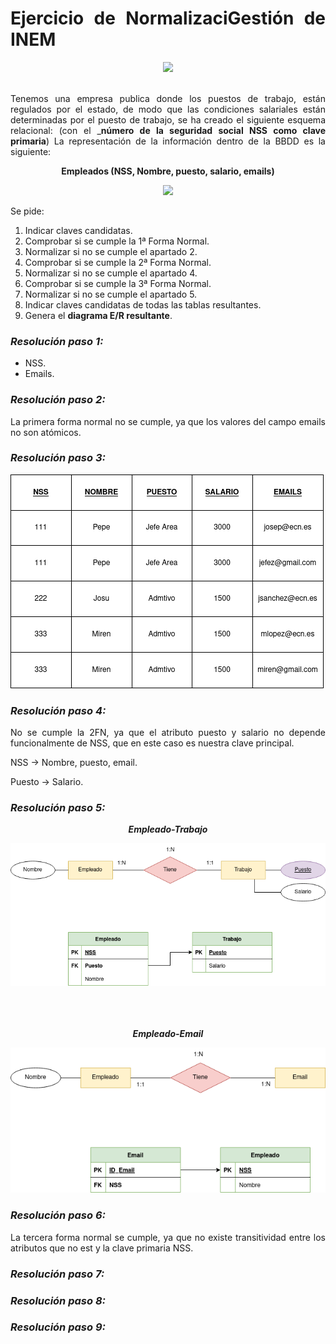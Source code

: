 <div align="justify">

# Ejercicio de NormalizaciGestión de INEM

<div align="center">
<img src="https://github.com/jpexposito/base-datos/raw/main/NORMALIZACION/tareas/tarea3/img/inem.png" width="400px"/>
</div>
<br>

Tenemos una empresa publica donde los puestos de trabajo, están regulados por el estado, de modo que las condiciones salariales están determinadas por el puesto de trabajo, se ha creado el siguiente esquema relacional:
(con el ___número de la seguridad social NSS como clave primaria__)
La representación de la información dentro de la BBDD es la siguiente:

<div align="center">

__Empleados (NSS, Nombre, puesto, salario, emails)__

 <img src="https://github.com/jpexposito/base-datos/raw/main/NORMALIZACION/tareas/tarea3/img/tabla.png" width="400px"/>
 </div>

Se pide:
1. Indicar claves candidatas.
2. Comprobar si se cumple la 1ª Forma Normal.
3. Normalizar si no se cumple el apartado 2.
4. Comprobar si se cumple la 2ª Forma Normal.
5. Normalizar si no se cumple el apartado 4.
6. Comprobar si se cumple la 3ª Forma Normal.
7. Normalizar si no se cumple el apartado 5.
8. Indicar claves candidatas de todas las tablas resultantes.
9. Genera el __diagrama E/R resultante__.
 
 ### _**Resolución paso 1:**_
 - NSS.
- Emails.
 ### _**Resolución paso 2:**_
 La primera forma normal no se cumple, ya que los valores del campo emails no son atómicos.
 
 ### _**Resolución paso 3:**_
 
 <img src="https://github.com/samugd17/base-datos-bae-/blob/main/TAREAS/Tarea14/IMG/1FN.drawio.png">
 
 ### _**Resolución paso 4:**_
 
 No se cumple la 2FN, ya que el atributo puesto y salario no depende funcionalmente de NSS, que en este caso es nuestra clave principal.
 
 NSS $\rightarrow$ Nombre, puesto, email.
 
 Puesto $\rightarrow$ Salario.
 
 ### _**Resolución paso 5:**_
 
 <div align="center">
  
 _**Empleado-Trabajo**_
  
   <img src="https://github.com/samugd17/base-datos-bae-/blob/main/TAREAS/Tarea14/IMG/ERMR-Empleado-Trabajo.drawio.png">
 
 <br>
 <br>
  <br>
 <br>
 
 _**Empleado-Email**_
  
  <img src="https://github.com/samugd17/base-datos-bae-/blob/main/TAREAS/Tarea14/IMG/ERMR-Empleado-Email.drawio.png">
  
 </div>
 
 ### _**Resolución paso 6:**_
 La tercera forma normal se cumple, ya que no existe transitividad entre los atributos que no est y la clave primaria NSS. 
 ### _**Resolución paso 7:**_
 ### _**Resolución paso 8:**_
 ### _**Resolución paso 9:**_

</div>
